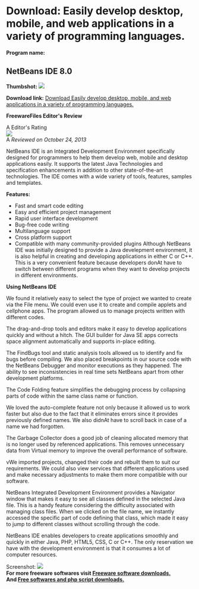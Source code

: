 # Download: Easily develop desktop, mobile, and web applications in a variety of programming languages.

**Program name:**

## NetBeans IDE 8.0

  
**Thumbshot:** ![](http://www.freewarefiles.com/screenshot/netbeanside_md.jpg)   
  
**Download link:** [Download Easily develop desktop, mobile, and web applications in a variety of programming languages.](http://freesoftwares.boysofts.com/NetBeans-IDE_program_93006.html)  
  


**FreewareFiles Editor's Review**  
  


A Editor's Rating  
![](http://www.freewarefiles.com/images/rating/5.gif)  
A _Reviewed on October 24, 2013_   
  
NetBeans IDE is an Integrated Development Environment specifically designed for programmers to help them develop web, mobile and desktop applications easily. It supports the latest Java Technologies and specification enhancements in addition to other state-of-the-art technologies. The IDE comes with a wide variety of tools, features, samples and templates. 

**Features:**

  * Fast and smart code editing 
  * Easy and efficient project management 
  * Rapid user interface development 
  * Bug-free code writing 
  * Multilanguage support 
  * Cross platform support 
  * Compatible with many community-provided plugins 
Although NetBeans IDE was initially designed to provide a Java develepment environment, it is also helpful in creating and developing applications in either C or C++. This is a very convenient feature because developers donAt have to switch between different programs when they want to develop projects in different environments. 

**Using NetBeans IDE**

We found it relatively easy to select the type of project we wanted to create via the File menu. We could even use it to create and compile applets and cellphone apps. The program allowed us to manage projects written with different codes.

The drag-and-drop tools and editors make it easy to develop applications quickly and without a hitch. The GUI builder for Java SE apps corrects space alignment automatically and supports in-place editing.

The FindBugs tool and static analysis tools allowed us to identify and fix bugs before compiling. We also placed breakpoints in our source code with the NetBeans Debugger and monitor executions as they happened. The ability to see inconsistencies in real time sets NetBeans apart from other development platforms.

The Code Folding feature simplifies the debugging process by collapsing parts of code within the same class name or function.

We loved the auto-complete feature not only because it allowed us to work faster but also due to the fact that it eliminates errors since it provides previously defined names. We also didnAt have to scroll back in case of a name we had forgotten.

The Garbage Collector does a good job of cleaning allocated memory that is no longer used by referenced applications. This removes unnecessary data from Virtual memory to improve the overall performance of software.

vWe imported projects, changed their code and rebuilt them to suit our requirements. We could also view services that different applications used and make necessary adjustments to make them more compatible with our software. 

NetBeans Integrated Development Environment provides a Navigator window that makes it easy to see all classes defined in the selected Java file. This is a handy feature considering the difficulty associated with managing class files. When we clicked on the file name, we instantly accessed the specific part of code defining that class, which made it easy to jump to different classes without scrolling through the code.

NetBeans IDE enables developers to create applications smoothly and quickly in either Java, PHP, HTML5, CSS, C or C++. The only reservation we have with the development environment is that it consumes a lot of computer resources. 

  
  
Screenshot: ![](http://www.freewarefiles.com/screenshot/netbeanside.jpg)   
**For more freeware softwares visit [Freeware software downloads.](http://freesoftwares.boysofts.com/)**   
**And [Free softwares and php script downloads.](http://www.boysofts.com/)**
